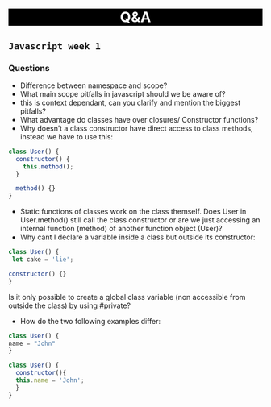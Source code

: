 <h1 style = "text-align: center;background-color:black; color: white;">Q&A</h1>

## `Javascript week 1`

### Questions

- Difference between namespace and scope?
- What main scope pitfalls in javascript should we be aware of?
- this is context dependant, can you clarify and mention the biggest pitfalls?
- What advantage do classes have over closures/ Constructor functions?
- Why doesn’t a class constructor have direct access to class methods, instead we have to use this:

```javascript
class User() {
  constructor() {
    this.method();
  }

  method() {}
}
```

- Static functions of classes work on the class themself. Does User in User.method() still call the class constructor or are we just accessing an internal function (method) of another function object (User)?
- Why cant I declare a variable inside a class but outside its constructor:

```javascript
class User() {
 let cake = 'lie';

constructor() {}
}
```

Is it only possible to create a global class variable (non accessible from outside the class) by using #private?

- How do the two following examples differ:

```javascript
class User() {
name = "John"
}
```

```javascript
class User() {
  constructor(){
  this.name = 'John';
  }
}
```
